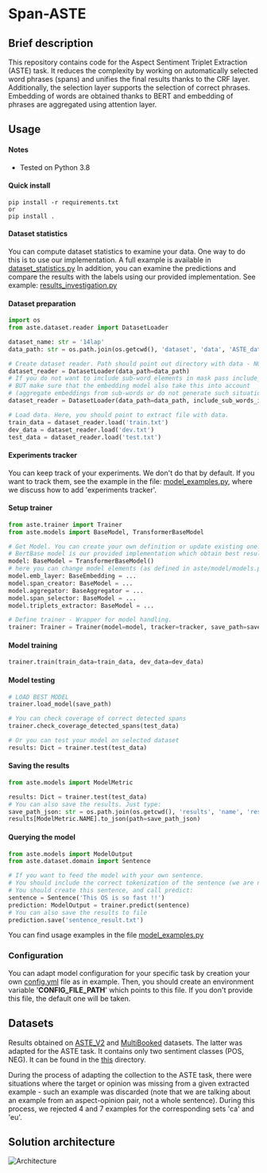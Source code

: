 # Span-ASTE

## Brief description
This repository contains code for the Aspect Sentiment Triplet Extraction (ASTE) task.
It reduces the complexity by working on automatically selected word phrases (spans) and unifies the final results thanks to the CRF layer. 
Additionally, the selection layer supports the selection of correct phrases. 
Embedding of words are obtained thanks to BERT and embedding of phrases are aggregated using attention layer.

## Usage

#### Notes
- Tested on Python 3.8

#### Quick install
```
pip install -r requirements.txt
or
pip install .
```

#### Dataset statistics
You can compute dataset statistics to examine your data.
One way to do this is to use our implementation. A full example is available in [dataset_statistics.py](./dataset_statistics.py)
In addition, you can examine the predictions and compare the results with the labels using our provided implementation.
See example: [results_investigation.py](./results_investigation.py)

#### Dataset preparation

```python
import os
from aste.dataset.reader import DatasetLoader

dataset_name: str = '14lap'
data_path: str = os.path.join(os.getcwd(), 'dataset', 'data', 'ASTE_data_v2', dataset_name)

# Create dataset reader. Path should point out directory with data - NOT EXACT DATA FILE
dataset_reader = DatasetLoader(data_path=data_path)
# If you do not want to include sub-word elements in mask pass include_sub_words_info_in_mask=False
# BUT make sure that the embedding model also take this into account 
# (aggregate embeddings from sub-words or do not generate such situations)
dataset_reader = DatasetLoader(data_path=data_path, include_sub_words_info_in_mask=False)

# Load data. Here, you should point to extract file with data.
train_data = dataset_reader.load('train.txt')
dev_data = dataset_reader.load('dev.txt')
test_data = dataset_reader.load('test.txt')
```
#### Experiments tracker
You can keep track of your experiments. We don't do that by default. 
If you want to track them, see the example in the file: [model_examples.py](./model_examples.py), 
where we discuss how to add 'experiments tracker'.

#### Setup trainer

```python
from aste.trainer import Trainer
from aste.models import BaseModel, TransformerBaseModel

# Get Model. You can create your own definition or update existing one.
# BertBase model is our provided implementation which obtain best results so far.
model: BaseModel = TransformerBaseModel()
# here you can change model elements (as defined in aste/model/models.py)
model.emb_layer: BaseEmbedding = ...
model.span_creator: BaseModel = ...
model.aggregator: BaseAggregator = ...
model.span_selector: BaseModel = ...
model.triplets_extractor: BaseModel = ...

# Define trainer - Wrapper for model handling.
trainer: Trainer = Trainer(model=model, tracker=tracker, save_path=save_path)
```
#### Model training
```python
trainer.train(train_data=train_data, dev_data=dev_data)
```

#### Model testing
```python
# LOAD BEST MODEL
trainer.load_model(save_path)

# You can check coverage of correct detected spans
trainer.check_coverage_detected_spans(test_data)

# Or you can test your model on selected dataset
results: Dict = trainer.test(test_data)
```

#### Saving the results
```python
from aste.models import ModelMetric

results: Dict = trainer.test(test_data)
# You can also save the results. Just type:
save_path_json: str = os.path.join(os.getcwd(), 'results', 'name', 'results.json')
results[ModelMetric.NAME].to_json(path=save_path_json)
```

#### Querying the model

```python
from aste.models import ModelOutput
from aste.dataset.domain import Sentence

# If you want to feed the model with your own sentence. 
# You should include the correct tokenization of the sentence (we are not handling that at the moment).
# You should create this sentence, and call predict:
sentence = Sentence('This OS is so fast !!')
prediction: ModelOutput = trainer.predict(sentence)
# You can also save the results to file
prediction.save('sentence_result.txt')
```

You can find usage examples in the file [model_examples.py](./model_examples.py)

### Configuration
You can adapt model configuration for your specific task by creation your own [config.yml](aste/configs/default_config.yml) file as
in example. Then, you should create an environment variable '**CONFIG_FILE_PATH**' which points to this file. 
If you don't provide this file, the default one will be taken.

## Datasets
Results obtained on [ASTE_V2](https://aclanthology.org/2020.emnlp-main.183.pdf) 
and [MultiBooked](https://aclanthology.org/L18-1104.pdf) datasets. The latter was adapted for the ASTE task. 
It contains only two sentiment classes (POS, NEG). It can be found in the [this](./aste/dataset/multib) directory.

During the process of adapting the collection to the ASTE task, 
there were situations where the target or opinion was missing from a given extracted example - 
such an example was discarded (note that we are talking about an example from an aspect-opinion pair, 
not a whole sentence). During this process, we rejected 4 and 7 examples for the corresponding sets 'ca' and 'eu'.


## Solution architecture
![Architecture](./assets/span-ASTE.png)